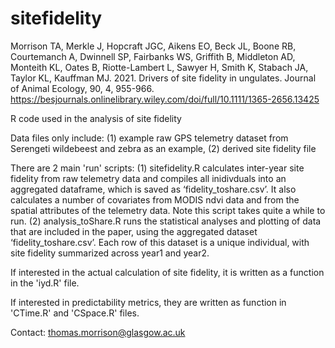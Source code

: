 # sitefidelity
Morrison TA, Merkle J, Hopcraft JGC, Aikens EO, Beck JL, Boone RB, Courtemanch A, Dwinnell SP, Fairbanks WS, Griffith B, Middleton AD, Monteith KL, Oates B, Riotte-Lambert L, Sawyer H, Smith K, Stabach JA, Taylor KL, Kauffman MJ. 2021. Drivers of site fidelity in ungulates. Journal of Animal Ecology, 90, 4, 955-966.
https://besjournals.onlinelibrary.wiley.com/doi/full/10.1111/1365-2656.13425

R code used in the analysis of site fidelity

Data files only include: (1) example raw GPS telemetry dataset from Serengeti wildebeest and zebra as an example, (2) derived site fidelity file

There are 2 main 'run' scripts: 
(1) sitefidelity.R calculates inter-year site fidelity from raw telemetry data and compiles all inidivduals into an aggregated dataframe, which is saved as ‘fidelity_toshare.csv’. It also calculates a number of covariates from MODIS ndvi data and from the spatial attributes of the telemetry data. Note this script takes quite a while to run. 
(2) analysis_toShare.R runs the statistical analyses and plotting of data that are included in the paper, using the aggregated dataset  ‘fidelity_toshare.csv’. Each row of this dataset is a unique individual, with site fidelity summarized across year1 and year2. 

If interested in the actual calculation of site fidelity, it is written as a function in the 'iyd.R' file. 

If interested in predictability metrics, they are written as function in 'CTime.R' and 'CSpace.R' files. 


Contact: <thomas.morrison@glasgow.ac.uk>
